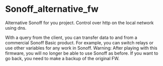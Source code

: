 # Sonoff_alternative_fw
Alternative Sonoff for you project. Control over http on the local network using dns.

With a query from the client, you can transfer data to and from
a commercial Sonoff Basic product.
For example, you can switch relays or use other variables for any work in Sonoff. 
Warning: After playing with this firmware, you will no longer be able to use Sonoff as before. 
If you want to go back, you need to make a backup of the original FW.

